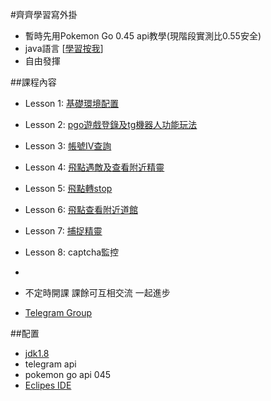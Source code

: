 #齊齊學習寫外掛
* 暫時先用Pokemon Go 0.45 api教學(現階段實測比0.55安全)
* java語言 [[學習按我](https://www.codecademy.com/learn/learn-java)]
* 自由發揮

##課程內容

* Lesson 1: [基礎環境配置](https://github.com/slgphantom/yearyearyear/tree/master/Lesson%201)
* Lesson 2: [pgo遊戲登錄及tg機器人功能玩法](https://github.com/slgphantom/yearyearyear/tree/master/Lesson%202)
* Lesson 3: [帳號IV查詢](https://github.com/slgphantom/yearyearyear/tree/master/Lesson%203)
* Lesson 4: [飛點遇敵及查看附近精靈](https://github.com/slgphantom/yearyearyear/tree/master/Lesson%204)
* Lesson 5: [飛點轉stop](https://github.com/slgphantom/yearyearyear/tree/master/Lesson%205)
* Lesson 6: [飛點查看附近道館](https://github.com/slgphantom/yearyearyear/tree/master/Lesson%206)
* Lesson 7: [捕捉精靈](https://github.com/slgphantom/yearyearyear/tree/master/Lesson%207)
* Lesson 8: captcha監控
* 


* 不定時開課 課餘可互相交流 一起進步
* [Telegram Group](https://t.me/joinchat/AAAAAEK4vCfehuLzg6J-JA)



##配置

* [jdk1.8](http://www.oracle.com/technetwork/java/javase/downloads/jdk8-downloads-2133151.html)
* telegram api
* pokemon go api 045
* [Eclipes IDE](https://www.eclipse.org/downloads/download.php?file=/oomph/epp/neon/R2a/eclipse-inst-win64.exe)
